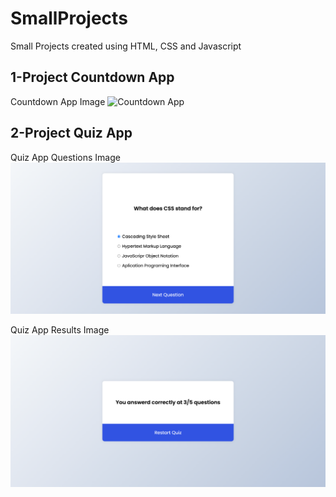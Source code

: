 # SmallProjects
 Small Projects created using HTML, CSS and Javascript

 ## 1-Project Countdown App

 Countdown App Image
![Countdown App](https://github.com/TwickE/ReadmeImages/blob/main/CountdownApp.png?raw=true)



 ## 2-Project Quiz App

Quiz App Questions Image
![Quiz App Questions](https://github.com/TwickE/ReadmeImages/blob/main/QuizApp1.png?raw=true)

Quiz App Results Image
![Quiz App Results](https://github.com/TwickE/ReadmeImages/blob/main/QuizApp2.png?raw=true)